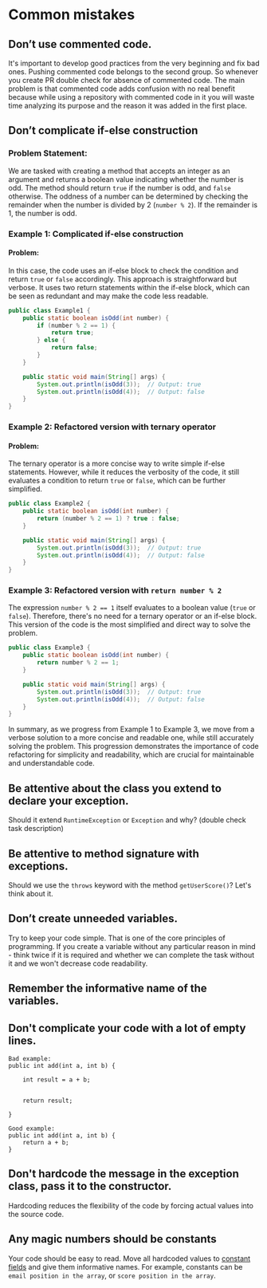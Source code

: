 # Common mistakes

## Don’t use commented code.
It's important to develop good practices from the very beginning and fix bad ones. Pushing commented code belongs to the second group.
So whenever you create PR double check for absence of commented code. 
The main problem is that commented code adds confusion with no real benefit because while using a repository 
with commented code in it you will waste time analyzing its purpose and the reason it was added in the first place. 

## Don’t complicate if-else construction

### Problem Statement:
We are tasked with creating a method that accepts an integer as an argument and returns a boolean value indicating whether the number is odd. The method should return `true` if the number is odd, and `false` otherwise. The oddness of a number can be determined by checking the remainder when the number is divided by 2 (`number % 2`). If the remainder is 1, the number is odd.

### Example 1: Complicated if-else construction
#### Problem:
In this case, the code uses an if-else block to check the condition and return `true` or `false` accordingly. This approach is straightforward but verbose. It uses two return statements within the if-else block, which can be seen as redundant and may make the code less readable.

```java
public class Example1 {
    public static boolean isOdd(int number) {
        if (number % 2 == 1) {
            return true;
        } else {
            return false;
        }
    }

    public static void main(String[] args) {
        System.out.println(isOdd(3));  // Output: true
        System.out.println(isOdd(4));  // Output: false
    }
}
```

### Example 2: Refactored version with ternary operator
#### Problem:
The ternary operator is a more concise way to write simple if-else statements. However, while it reduces the verbosity of the code, it still evaluates a condition to return `true` or `false`, which can be further simplified.

```java
public class Example2 {
    public static boolean isOdd(int number) {
        return (number % 2 == 1) ? true : false;
    }

    public static void main(String[] args) {
        System.out.println(isOdd(3));  // Output: true
        System.out.println(isOdd(4));  // Output: false
    }
}
```

### Example 3: Refactored version with `return number % 2`
The expression `number % 2 == 1` itself evaluates to a boolean value (`true` or `false`). Therefore, there's no need for a ternary operator or an if-else block. This version of the code is the most simplified and direct way to solve the problem.

```java
public class Example3 {
    public static boolean isOdd(int number) {
        return number % 2 == 1;
    }

    public static void main(String[] args) {
        System.out.println(isOdd(3));  // Output: true
        System.out.println(isOdd(4));  // Output: false
    }
}
```

In summary, as we progress from Example 1 to Example 3, we move from a verbose solution to a more concise and readable one, while still accurately solving the problem. This progression demonstrates the importance of code refactoring for simplicity and readability, which are crucial for maintainable and understandable code.


## Be attentive about the class you extend to declare your exception.
Should it extend `RuntimeException` or `Exception` and why? (double check task description)

## Be attentive to method signature with exceptions.
Should we use the `throws` keyword with the method `getUserScore()`? Let's think about it.

## Don’t create unneeded variables.
Try to keep your code simple. That is one of the core principles of programming. If you create a variable without any 
particular reason in mind - think twice if it is required and whether we can complete the task without it and we won't 
decrease code readability.

## Remember the informative name of the variables.

## Don't complicate your code with a lot of empty lines.
```
Bad example:
public int add(int a, int b) {

    int result = a + b;
    
    
    return result;
    
}

Good example:
public int add(int a, int b) {
    return a + b;
}
```

## Don't hardcode the message in the exception class, pass it to the constructor.
Hardcoding reduces the flexibility of the code by forcing actual values into the source code.

## Any magic numbers should be constants
Your code should be easy to read. Move all hardcoded values 
to [constant fields](https://mate-academy.github.io/style-guides/java/java.html#s5.2.4-constant-names) and give them informative names.
For example, constants can be `email position in the array`, or `score position in the array`.
